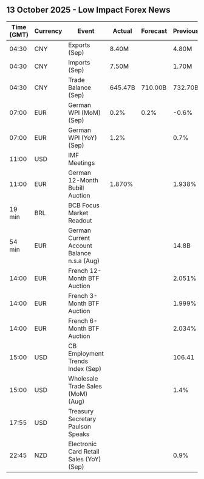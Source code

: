 ## 13 October 2025 - Low Impact Forex News

| Time (GMT) | Currency | Event | Actual | Forecast | Previous |
|------|----------|-------|--------|----------|----------|
| 04:30 | CNY | Exports (Sep) | 8.40M |  | 4.80M |
| 04:30 | CNY | Imports (Sep) | 7.50M |  | 1.70M |
| 04:30 | CNY | Trade Balance (Sep) | 645.47B | 710.00B | 732.70B |
| 07:00 | EUR | German WPI (MoM) (Sep) | 0.2% | 0.2% | -0.6% |
| 07:00 | EUR | German WPI (YoY) (Sep) | 1.2% |  | 0.7% |
| 11:00 | USD | IMF Meetings |  |  |  |
| 11:00 | EUR | German 12-Month Bubill Auction | 1.870% |  | 1.938% |
| 19 min | BRL | BCB Focus Market Readout |  |  |  |
| 54 min | EUR | German Current Account Balance n.s.a (Aug) |  |  | 14.8B |
| 14:00 | EUR | French 12-Month BTF Auction |  |  | 2.051% |
| 14:00 | EUR | French 3-Month BTF Auction |  |  | 1.999% |
| 14:00 | EUR | French 6-Month BTF Auction |  |  | 2.034% |
| 15:00 | USD | CB Employment Trends Index (Sep) |  |  | 106.41 |
| 15:00 | USD | Wholesale Trade Sales (MoM) (Aug) |  |  | 1.4% |
| 17:55 | USD | Treasury Secretary Paulson Speaks |  |  |  |
| 22:45 | NZD | Electronic Card Retail Sales (YoY) (Sep) |  |  | 0.9% |
